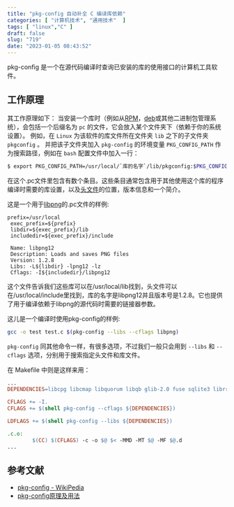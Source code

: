 ```yaml
---
title: "pkg-config 自动补全 C 编译库依赖"
categories: [ "计算机技术", "通用技术"  ]
tags: [ "linux","C" ]
draft: false
slug: "719"
date: "2023-01-05 08:43:52"
---
```


pkg-config 是一个在源代码编译时查询已安装的库的使用接口的计算机工具软件。

## 工作原理

其工作原理如下：
当安装一个库时（例如从[RPM](https://zh.wikipedia.org/wiki/RPM%E5%A5%97%E4%BB%B6%E7%AE%A1%E7%90%86%E5%93%A1 "RPM套件管理员")，[deb](https://zh.wikipedia.org/wiki/Deb "Deb")或其他二进制包管理系统），会包括一个后缀名为 `pc` 的文件，它会放入某个文件夹下（依赖于你的系统设置）。
例如，在 `Linux` 为该软件的库文件所在文件夹 `lib` 之下的子文件夹 `pkgconfig` 。
并把该子文件夹加入 `pkg-config` 的环境变量 `PKG_CONFIG_PATH` 作为搜索路径，例如在 `bash` 配置文件中加入一行：

```bash
$ export PKG_CONFIG_PATH=/usr/local/`库的名字`/lib/pkgconfig:$PKG_CONFIG_PATH
```

在这个.pc文件里包含有数个条目。这些条目通常包含用于其他使用这个库的程序编译时需要的库设置，以及[头文件](https://zh.wikipedia.org/wiki/%E5%A4%B4%E6%96%87%E4%BB%B6 "头文件")的位置，版本信息和一个简介。

这是一个用于[libpng](https://zh.wikipedia.org/w/index.php?title=Libpng&action=edit&redlink=1 "Libpng（页面不存在）")的.pc文件的样例:

```pc
prefix=/usr/local  
 exec_prefix=${prefix}  
 libdir=${exec_prefix}/lib  
 includedir=${exec_prefix}/include  
    
 Name: libpng12  
 Description: Loads and saves PNG files  
 Version: 1.2.8  
 Libs: -L${libdir} -lpng12 -lz  
 Cflags: -I${includedir}/libpng12
```

这个文件告诉我们这些库可以在/usr/local/lib找到，头文件可以在/usr/local/include里找到，库的名字是libpng12并且版本号是1.2.8。它也提供了用于编译依赖于libpng的源代码时需要的链接器参数。

这儿是一个编译时使用pkg-config的样例:

```bash
gcc -o test test.c $(pkg-config --libs --cflags libpng)
```


`pkg-config` 同其他命令一样，有很多选项，不过我们一般只会用到 `--libs` 和 `--cflags` 选项，分别用于搜索指定头文件和库文件。

在 Makefile 中则是这样来用：

```Makefile
...
DEPENDENCIES=libcpg libcmap libquorum libqb glib-2.0 fuse sqlite3 librrd

CFLAGS += -I.
CFLAGS += $(shell pkg-config --cflags ${DEPENDENCIES})

LDFLAGS += $(shell pkg-config --libs ${DEPENDENCIES})

.c.o:
        $(CC) $(CFLAGS) -c -o $@ $< -MMD -MT $@ -MF $@.d
...
```

## 参考文献

- [pkg-config - WikiPedia](https://zh.wikipedia.org/zh-hans/Pkg-config)
- [pkg-config原理及用法](https://www.cnblogs.com/sddai/p/10266624.html)


